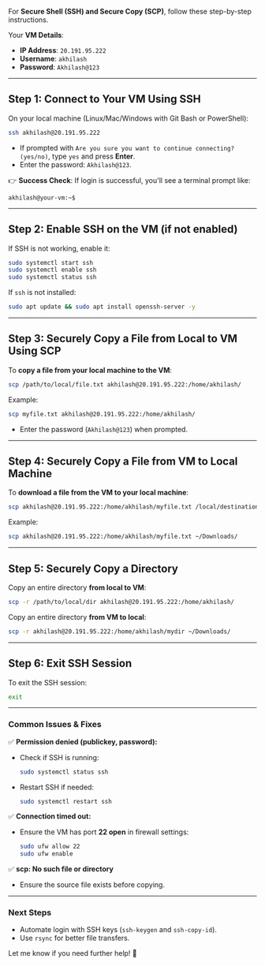 For **Secure Shell (SSH) and Secure Copy (SCP)**, follow these step-by-step instructions.  

Your **VM Details**:  
- **IP Address**: `20.191.95.222`  
- **Username**: `akhilash`  
- **Password**: `Akhilash@123`  

---

## **Step 1: Connect to Your VM Using SSH**
On your local machine (Linux/Mac/Windows with Git Bash or PowerShell):  

```bash
ssh akhilash@20.191.95.222
```
- If prompted with `Are you sure you want to continue connecting? (yes/no)`, type `yes` and press **Enter**.  
- Enter the password: `Akhilash@123`.  

👉 **Success Check**: If login is successful, you'll see a terminal prompt like:  
```
akhilash@your-vm:~$
```

---

## **Step 2: Enable SSH on the VM (if not enabled)**
If SSH is not working, enable it:  

```bash
sudo systemctl start ssh
sudo systemctl enable ssh
sudo systemctl status ssh
```

If `ssh` is not installed:  
```bash
sudo apt update && sudo apt install openssh-server -y
```

---

## **Step 3: Securely Copy a File from Local to VM Using SCP**
To **copy a file from your local machine to the VM**:  
```bash
scp /path/to/local/file.txt akhilash@20.191.95.222:/home/akhilash/
```
Example:
```bash
scp myfile.txt akhilash@20.191.95.222:/home/akhilash/
```
- Enter the password (`Akhilash@123`) when prompted.

---

## **Step 4: Securely Copy a File from VM to Local Machine**
To **download a file from the VM to your local machine**:  
```bash
scp akhilash@20.191.95.222:/home/akhilash/myfile.txt /local/destination/
```
Example:
```bash
scp akhilash@20.191.95.222:/home/akhilash/myfile.txt ~/Downloads/
```

---

## **Step 5: Securely Copy a Directory**
Copy an entire directory **from local to VM**:
```bash
scp -r /path/to/local/dir akhilash@20.191.95.222:/home/akhilash/
```

Copy an entire directory **from VM to local**:
```bash
scp -r akhilash@20.191.95.222:/home/akhilash/mydir ~/Downloads/
```

---

## **Step 6: Exit SSH Session**
To exit the SSH session:  
```bash
exit
```

---

### **Common Issues & Fixes**
✅ **Permission denied (publickey, password):**  
- Check if SSH is running:  
  ```bash
  sudo systemctl status ssh
  ```
- Restart SSH if needed:  
  ```bash
  sudo systemctl restart ssh
  ```

✅ **Connection timed out:**  
- Ensure the VM has port **22 open** in firewall settings:  
  ```bash
  sudo ufw allow 22
  sudo ufw enable
  ```

✅ **scp: No such file or directory**  
- Ensure the source file exists before copying.

---

### **Next Steps**
- Automate login with SSH keys (`ssh-keygen` and `ssh-copy-id`).  
- Use `rsync` for better file transfers.  

Let me know if you need further help! 🚀
